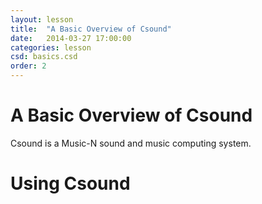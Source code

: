 ```yaml
---
layout: lesson 
title:  "A Basic Overview of Csound"
date:   2014-03-27 17:00:00
categories: lesson 
csd: basics.csd
order: 2
---
```


# A Basic Overview of Csound

Csound is a Music-N sound and music computing system. 


# Using Csound

